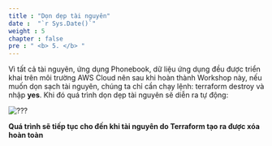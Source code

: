 ```yaml
---
title : "Dọn dẹp tài nguyên"
date :  "`r Sys.Date()`" 
weight : 5
chapter : false
pre : " <b> 5. </b> "
---
```



Vì tất cả tài nguyên, ứng dụng Phonebook, dữ liệu ứng dụng đều được triển khai trên môi trường AWS Cloud nên sau khi hoàn thành Workshop này, nếu muốn dọn sạch tài nguyên, chúng ta chỉ cần chạy lệnh: terraform destroy và nhập **yes**. Khi đó quá trình dọn dẹp tài nguyên sẽ diễn ra tự động:

![???](/images/005-clear/1.png)


**Quá trình sẽ tiếp tục cho đến khi tài nguyên do Terraform tạo ra được xóa hoàn toàn**
